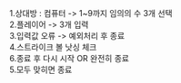 

1.상대방 : 컴퓨터 -> 1~9까지 임의의 수 3개 선택\
2.플레이어 -> 3개 입력\
3.입력값 오류 -> 예외처리 후 종료\
4.스트라이크 볼 낫싱 체크\
6.종료 후 다시 시작 OR 완전히 종료\
5.모두 맞히면 종료

